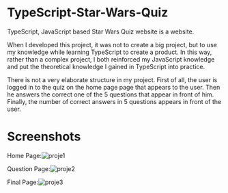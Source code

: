 # TypeScript-Star-Wars-Quiz

TypeScript, JavaScript based Star Wars Quiz website is a website.

When I developed this project, it was not to create a big project, but to use my knowledge while learning TypeScript to create a product.
In this way, rather than a complex project, I both reinforced my JavaScript knowledge and put the theoretical knowledge I gained in TypeScript into practice.

There is not a very elaborate structure in my project. First of all, the user is logged in to the quiz on the home page page that appears to the user. 
Then he answers the correct one of the 5 questions that appear in front of him. Finally, the number of correct answers in 5 questions appears in front of the user.

# Screenshots

Home Page:![proje1](https://github.com/memodesen/TypeScript-Star-Wars-Quiz/assets/82098410/f8bdd4e4-b6a5-467a-bd1f-61cd572f7413)

Question Page:![proje2](https://github.com/memodesen/TypeScript-Star-Wars-Quiz/assets/82098410/42dc6447-979a-4381-b5cb-4f57cbf642e9)

Final Page:![proje3](https://github.com/memodesen/TypeScript-Star-Wars-Quiz/assets/82098410/6724988c-5e8c-46f0-8057-ce7a7e872b4a)





